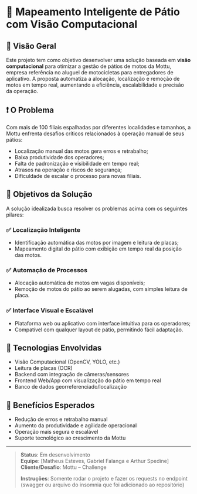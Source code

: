 # 📍 Mapeamento Inteligente de Pátio com Visão Computacional

## 🚀 Visão Geral

Este projeto tem como objetivo desenvolver uma solução baseada em **visão computacional** para otimizar a gestão de pátios de motos da Mottu, empresa referência no aluguel de motocicletas para entregadores de aplicativo. A proposta automatiza a alocação, localização e remoção de motos em tempo real, aumentando a eficiência, escalabilidade e precisão da operação.

## ❗ O Problema

Com mais de 100 filiais espalhadas por diferentes localidades e tamanhos, a Mottu enfrenta desafios críticos relacionados à operação manual de seus pátios:

- Localização manual das motos gera erros e retrabalho;
- Baixa produtividade dos operadores;
- Falta de padronização e visibilidade em tempo real;
- Atrasos na operação e riscos de segurança;
- Dificuldade de escalar o processo para novas filiais.

## 🎯 Objetivos da Solução

A solução idealizada busca resolver os problemas acima com os seguintes pilares:

### ✅ Localização Inteligente

- Identificação automática das motos por imagem e leitura de placas;
- Mapeamento digital do pátio com exibição em tempo real da posição das motos.

### ✅ Automação de Processos

- Alocação automática de motos em vagas disponíveis;
- Remoção de motos do pátio ao serem alugadas, com simples leitura de placa.

### ✅ Interface Visual e Escalável

- Plataforma web ou aplicativo com interface intuitiva para os operadores;
- Compatível com qualquer layout de pátio, permitindo fácil adaptação.

## 🧠 Tecnologias Envolvidas

- Visão Computacional (OpenCV, YOLO, etc.)
- Leitura de placas (OCR)
- Backend com integração de câmeras/sensores
- Frontend Web/App com visualização do pátio em tempo real
- Banco de dados georreferenciado/localização

## 🧩 Benefícios Esperados

- Redução de erros e retrabalho manual
- Aumento da produtividade e agilidade operacional
- Operação mais segura e escalável
- Suporte tecnológico ao crescimento da Mottu

---

> **Status**: Em desenvolvimento  
> **Equipe**: [Matheus Esteves, Gabriel Falanga e Arthur Spedine]  
> **Cliente/Desafio**: Mottu – Challenge  
>
> **Instruções**: Somente rodar o projeto e fazer os requests no endpoint (swagger ou arquivo do insomnia que foi adicionado ao repositório)


